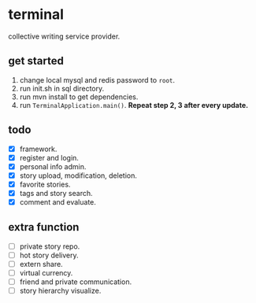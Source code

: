 # terminal
collective writing service provider.

## get started
1. change local mysql and redis password to `root`.
2. run init.sh in sql directory.
3. run mvn install to get dependencies.
4. run `TerminalApplication.main()`.
**Repeat step 2, 3 after every update.**

## todo
- [x] framework.
- [x] register and login.
- [x] personal info admin.
- [x] story upload, modification, deletion.
- [x] favorite stories.
- [x] tags and story search.
- [x] comment and evaluate.

## extra function
- [ ] private story repo.
- [ ] hot story delivery.
- [ ] extern share.
- [ ] virtual currency.
- [ ] friend and private communication.
- [ ] story hierarchy visualize.
